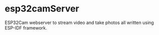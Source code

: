 # esp32camServer
ESP32Cam webserver to stream video and take photos all written using ESP-IDF framework.
